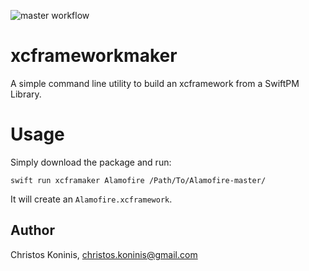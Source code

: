 ![master workflow](https://github.com/csknns/csv2strings/actions/workflows/swift.yml/badge.svg
)
# xcframeworkmaker 

A simple command line utility to build an xcframework from a SwiftPM Library.

# Usage

Simply download the package and run:

```swift run xcframaker Alamofire /Path/To/Alamofire-master/```

It will create an `Alamofire.xcframework`.

## Author

Christos Koninis, christos.koninis@gmail.com
